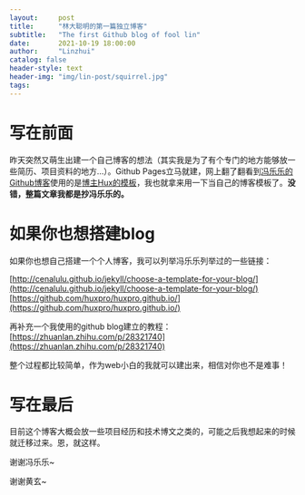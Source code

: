```yaml
---
layout:     post
title:      "林大聪明的第一篇独立博客"
subtitle:   "The first Github blog of fool lin"
date:       2021-10-19 18:00:00
author:     "Linzhui"
catalog: false
header-style: text
header-img: "img/lin-post/squirrel.jpg"
tags:
---
```


# 写在前面
昨天突然又萌生出建一个自己博客的想法（其实我是为了有个专门的地方能够放一些简历、项目资料的地方…）。Github Pages立马就建，网上翻了翻看到[冯乐乐的Github博客](https://candycat1992.github.io/)使用的是[博主Hux的模板](http://huangxuan.me/)，我也就拿来用一下当自己的博客模板了。**没错，整篇文章我都是抄冯乐乐的。**

# 如果你也想搭建blog
如果你也想自己搭建一个个人博客，我可以列举冯乐乐列举过的一些链接：

[http://cenalulu.github.io/jekyll/choose-a-template-for-your-blog/](http://cenalulu.github.io/jekyll/choose-a-template-for-your-blog/)
[https://github.com/huxpro/huxpro.github.io/](https://github.com/huxpro/huxpro.github.io/)

再补充一个我使用的github blog建立的教程：
[https://zhuanlan.zhihu.com/p/28321740](https://zhuanlan.zhihu.com/p/28321740)

整个过程都比较简单，作为web小白的我就可以建出来，相信对你也不是难事！


# 写在最后
目前这个博客大概会放一些项目经历和技术博文之类的，可能之后我想起来的时候就迁移过来。恩，就这样。

谢谢冯乐乐~

谢谢黄玄~
